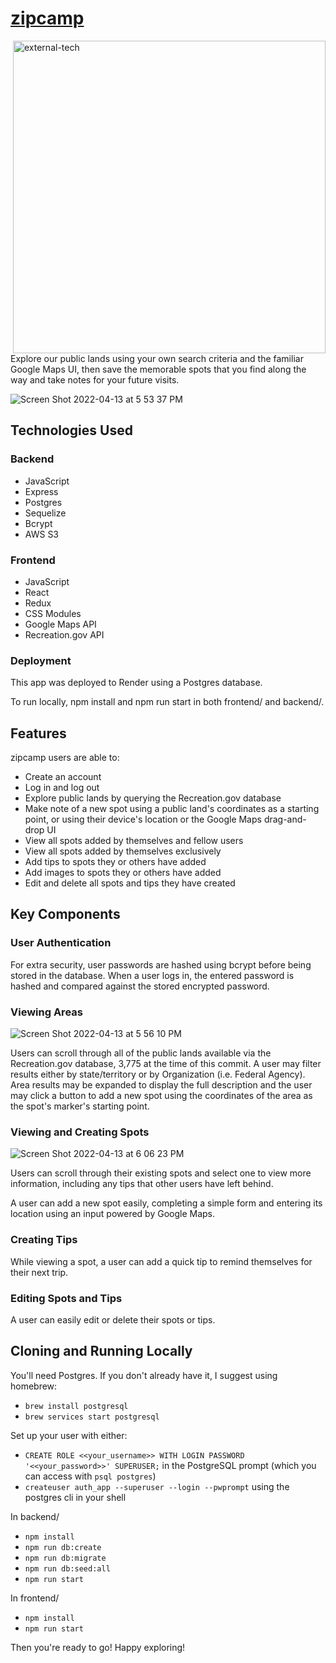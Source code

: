 # [zipcamp](https://zipcamp-by-taylorbhogan.herokuapp.com/) 
<img width="500" align="right" alt="external-tech" src="https://user-images.githubusercontent.com/79616733/166082597-f4ea2216-0165-4c5c-9e4a-3e38d9054139.png">

Explore our public lands using your own search criteria and the familiar Google Maps UI, then save the memorable spots that you find along the way and take notes for your future visits. 

![Screen Shot 2022-04-13 at 5 53 37 PM](https://user-images.githubusercontent.com/79616733/163293279-424cfb52-d341-4812-8f43-7383b6c8636c.png)


## Technologies Used

### Backend 
- JavaScript
- Express
- Postgres
- Sequelize
- Bcrypt
- AWS S3

### Frontend
- JavaScript
- React
- Redux
- CSS Modules
- Google Maps API
- Recreation.gov API

### Deployment

This app was deployed to Render using a Postgres database.

To run locally, npm install and npm run start in both frontend/ and backend/.

## Features

zipcamp users are able to:
* Create an account
* Log in and log out
* Explore public lands by querying the Recreation.gov database
* Make note of a new spot using a public land's coordinates as a starting point, or using their device's location or the Google Maps drag-and-drop UI
* View all spots added by themselves and fellow users
* View all spots added by themselves exclusively
* Add tips to spots they or others have added
* Add images to spots they or others have added
* Edit and delete all spots and tips they have created 

## Key Components

### User Authentication

For extra security, user passwords are hashed using bcrypt before being stored in the database. When a user logs in, the entered password is hashed and compared against the stored encrypted password.

### Viewing Areas

![Screen Shot 2022-04-13 at 5 56 10 PM](https://user-images.githubusercontent.com/79616733/163293310-53bad0ec-a22d-4e13-ac2a-b13bdd04f1a3.png)

Users can scroll through all of the public lands available via the Recreation.gov database, 3,775 at the time of this commit. A user may filter results either by state/territory or by Organization (i.e. Federal Agency). Area results may be expanded to display the full description and the user may click a button to add a new spot using the coordinates of the area as the spot's marker's starting point.

### Viewing and Creating Spots

![Screen Shot 2022-04-13 at 6 06 23 PM](https://user-images.githubusercontent.com/79616733/163294083-75e6fc6e-05cc-4add-adbe-a9c31e2db93b.png)

Users can scroll through their existing spots and select one to view more information, including any tips that other users have left behind.

A user can add a new spot easily, completing a simple form and entering its location using an input powered by Google Maps.

### Creating Tips

While viewing a spot, a user can add a quick tip  to remind themselves for their next trip.

### Editing Spots and Tips

A user can easily edit or delete their spots or tips. 

## Cloning and Running Locally

You'll need Postgres. If you don't already have it, I suggest using homebrew:
- `brew install postgresql`
- `brew services start postgresql`


Set up your user with either:
- `CREATE ROLE <<your_username>> WITH LOGIN PASSWORD '<<your_password>>' SUPERUSER;` in the PostgreSQL prompt (which you can access with `psql postgres`)
- `createuser auth_app --superuser --login --pwprompt` using the postgres cli in your shell

In backend/
- `npm install`
- `npm run db:create`
- `npm run db:migrate`
- `npm run db:seed:all`
- `npm run start`

In frontend/
- `npm install`
- `npm run start`

Then you're ready to go! Happy exploring!